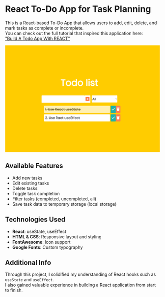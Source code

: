 # React To-Do App for Task Planning

This is a React-based To-Do App that allows users to add, edit, delete, and mark tasks as complete or incomplete.  
You can check out the full tutorial that inspired this application here:  
["Build A Todo App With REACT"](https://www.youtube.com/watch?v=pCA4qpQDZD8)

![App Preview](./src/components/Todo.png)

## Available Features

- Add new tasks  
- Edit existing tasks  
- Delete tasks  
- Toggle task completion  
- Filter tasks (completed, uncompleted, all)  
- Save task data to temporary storage (local storage)

## Technologies Used

- **React**: useState, useEffect  
- **HTML & CSS**: Responsive layout and styling  
- **FontAwesome**: Icon support  
- **Google Fonts**: Custom typography  

## Additional Info

Through this project, I solidified my understanding of React hooks such as `useState` and `useEffect`.  
I also gained valuable experience in building a React application from start to finish.